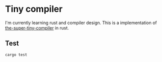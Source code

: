 # Tiny compiler

I'm currently learning rust and compiler design. This is a implementation of [the-super-tiny-compiler](https://github.com/jamiebuilds/the-super-tiny-compiler) in rust.

## Test

```shell
cargo test
```
